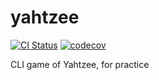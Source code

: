 # yahtzee

[![CI Status](https://github.com/augustopher/yahtzee/actions/workflows/ci.yml/badge.svg)](https://github.com/augustopher/yahtzee/actions)
[![codecov](https://codecov.io/gh/augustopher/yahtzee/branch/main/graph/badge.svg?token=0E2IPIOE0C)](https://codecov.io/gh/augustopher/yahtzee)

CLI game of Yahtzee, for practice
